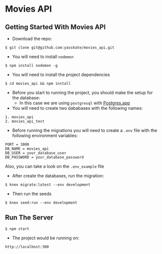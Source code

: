 # Movies API

## Getting Started With Movies API

* Download the repo:

```
$ git clone git@github.com:yasskate/movies_api.git
```

* You will need to install `nodemon`

```
$ npm install nodemon -g
```

* You will need to install the project dependencies

```
$ cd movies_api && npm install
```

* Before you start to running the project, you should make the setup for the database:
  * In this case we are using `postgresql` with [Postgres.app](https://postgresapp.com/downloads.html)
* You will need to create two dababases with the following names:

```
1. movies_api
2. movies_api_test
```

* Before running the migrations you will need to create a `.env` file with the following environment variables:

```
PORT = 3000
DB_NAME = movies_api
DB_USER = your_database_user
DB_PASSWORD = your_database_password
```
Also, you can take a look on the `.env_example` file

* After create the databases, run the migration:

```
$ knex migrate:latest --env development
```

* Then run the seeds

```
$ knex seed:run --env development
```

## Run The Server

```
$ npm start
```

* The project would be running on:

```
http://localhost:300
```